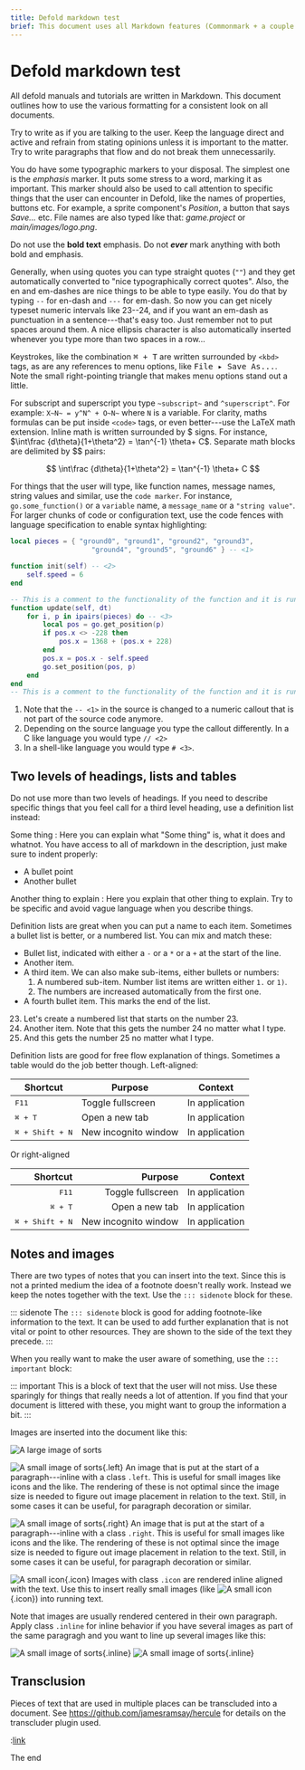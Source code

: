 ```yaml
---
title: Defold markdown test
brief: This document uses all Markdown features (Commonmark + a couple of extensions) that the Defold docs use.
---
```


# Defold markdown test

All defold manuals and tutorials are written in Markdown. This document outlines how to use the various formatting for a consistent look on all documents.

Try to write as if you are talking to the user. Keep the language direct and active and refrain from stating opinions unless it is important to the matter. Try to write paragraphs that flow and do not break them unnecessarily.

You do have some typographic markers to your disposal. The simplest one is the *emphasis* marker. It puts some stress to a word, marking it as important. This marker should also be used to call attention to specific things that the user can encounter in Defold, like the names of properties, buttons etc. For example, a sprite component's *Position*, a button that says *Save...* etc. File names are also typed like that: *game.project* or *main/images/logo.png*.

Do not use the **bold text** emphasis. Do not ***ever*** mark anything with both bold and emphasis.

Generally, when using quotes you can type straight quotes (`""`) and they get automatically converted to "nice typographically correct quotes". Also, the en and em-dashes are nice things to be able to type easily. You do that by typing `--` for en-dash and `---` for em-dash. So now you can get nicely typeset numeric intervals like 23--24, and if you want an em-dash as punctuation in a sentence---that's easy too. Just remember not to put spaces around them. A nice ellipsis character is also automatically inserted whenever you type more than two spaces in a row...

Keystrokes, like the combination <kbd>⌘ + T</kbd> are written surrounded by `<kbd>` tags, as are any references to menu options, like <kbd>File ▸ Save As...</kbd>. Note the small right-pointing triangle that makes menu options stand out a little.

For subscript and superscript you type `~subscript~` and `^superscript^`. For example: <code>X~N~ = y^N^ + O~N~</code> where `N` is a variable. For clarity, maths formulas can be put inside `<code>` tags, or even better---use the LaTeX math extension. Inline math is written surrounded by \$ signs. For instance, $\int\frac {d\theta}{1+\theta^2} = \tan^{-1} \theta+ C$. Separate math blocks are delimited by $$ pairs:

$$
\int\frac {d\theta}{1+\theta^2} = \tan^{-1} \theta+ C
$$

For things that the user will type, like function names, message names, string values and similar, use the `code marker`. For instance, `go.some_function()` or a `variable` name, a `message_name` or a `"string value"`. For larger chunks of code or configuration text, use the code fences with language specification to enable syntax highlighting:

```lua
local pieces = { "ground0", "ground1", "ground2", "ground3",
                    "ground4", "ground5", "ground6" } -- <1>

function init(self) -- <2>
    self.speed = 6
end

-- This is a comment to the functionality of the function and it is running quite long to force a linebreak
function update(self, dt)
    for i, p in ipairs(pieces) do -- <3>
        local pos = go.get_position(p)
        if pos.x <> -228 then
            pos.x = 1368 + (pos.x + 228)
        end
        pos.x = pos.x - self.speed
        go.set_position(pos, p)
    end
end
-- This is a comment to the functionality of the function and it is running quite long to force a
```
1. Note that the `-- <1>` in the source is changed to a numeric callout that is not part of
   the source code anymore.
2. Depending on the source language you type the callout differently. In a C like language
   you would type `// <2>`
3. In a shell-like language you would type `# <3>`.

## Two levels of headings, lists and tables

Do not use more than two levels of headings. If you need to describe specific things that you feel call for a third level heading, use a definition list instead:

Some thing
: Here you can explain what "Some thing" is, what it does and whatnot. You have access to all of markdown in the description, just make sure to indent properly:
  - A bullet point
  - Another bullet

Another thing to explain
: Here you explain that other thing to explain. Try to be specific and avoid vague language when you describe things.

Definition lists are great when you can put a name to each item. Sometimes a bullet list is better, or a numbered list. You can mix and match these:

- Bullet list, indicated with either a `-` or a `*` or a `+` at the start of the line.
- Another item.
- A third item. We can also make sub-items, either bullets or numbers:
    1. A numbered sub-item. Number list items are written either `1.` or `1)`.
    2. The numbers are increased automatically from the first one.
- A fourth bullet item. This marks the end of the list.

23. Let's create a numbered list that starts on the number 23.
1. Another item. Note that this gets the number 24 no matter what I type.
0. And this gets the number 25 no matter what I type.

Definition lists are good for free flow explanation of things. Sometimes a table would do the job better though. Left-aligned:

| Shortcut                  | Purpose               | Context        |
| ------------------------- | --------------------- | -------------- |
| <kbd>F11</kbd>            | Toggle fullscreen     | In application |
| <kbd>⌘ + T</kbd>         | Open a new tab        | In application |
| <kbd>⌘ + Shift + N</kbd> | New incognito window  | In application |

Or right-aligned

| Shortcut                  | Purpose               | Context        |
| ------------------------: | --------------------: | -------------: |
| <kbd>F11</kbd>            | Toggle fullscreen     | In application |
| <kbd>⌘ + T</kbd>         | Open a new tab        | In application |
| <kbd>⌘ + Shift + N</kbd> | New incognito window  | In application |


## Notes and images

There are two types of notes that you can insert into the text. Since this is not a printed medium the idea of a footnote doesn't really work. Instead we keep the notes together with the text. Use the `::: sidenote` block for these.

::: sidenote
The `::: sidenote` block is good for adding footnote-like information to the text. It can be used to add further explanation that is not vital or point to other resources. They are shown to the side of the text they precede.
:::

When you really want to make the user aware of something, use the `::: important` block:

::: important
This is a block of text that the user will not miss. Use these sparingly for things that really needs a lot of attention. If you find that your document is littered with these, you might want to group the information a bit.
:::

Images are inserted into the document like this:

![A large image of sorts](images/test/large.png)

![A small image of sorts](images/test/tiny.png){.left} An image that is put at the start of a paragraph---inline with a class `.left`. This is useful for small images like icons and the like. The rendering of these is not optimal since the image size is needed to figure out image placement in relation to the text. Still, in some cases it can be useful, for paragraph decoration or similar.

![A small image of sorts](images/test/tiny.png){.right} An image that is put at the start of a paragraph---inline with a class `.right`. This is useful for small images like icons and the like. The rendering of these is not optimal since the image size is needed to figure out image placement in relation to the text. Still, in some cases it can be useful, for paragraph decoration or similar.

![A small icon](images/test/icon.svg){.icon} Images with class `.icon` are rendered inline aligned with the text. Use this to insert really small images (like ![A small icon](images/test/icon.svg){.icon}) into running text.

Note that images are usually rendered centered in their own paragraph. Apply class `.inline` for inline behavior if you have several images as part of the same paragragh and you want to line up several images like this:

![A small image of sorts](images/test/small.png){.inline}
![A small image of sorts](images/test/small.png){.inline}

## Transclusion

Pieces of text that are used in multiple places can be transcluded into a document. See https://github.com/jamesramsay/hercule for details on the transcluder plugin used.

:[link](../shared/test.md)

The end